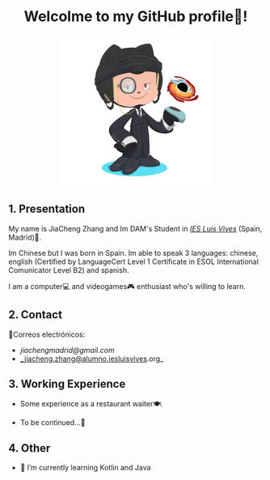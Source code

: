 <h1 align="center">Welcolme to my GitHub profile👋! </h1>

<p align="center">
    <img src="octocat/octocat-1665739606471.png" width="300px">
</p>

## **1. Presentation**

My name is JiaCheng Zhang and Im DAM's Student in [_IES Luis Vives_](https://github.com/IESLuisVives) (Spain, Madrid)🏫. 

Im Chinese but I was born in Spain. Im able to speak 3 languages: chinese, english (Certified by LanguageCert Level 1 Certificate in ESOL International Comunicator Level B2) and spanish. 

I am a computer💻 and videogames🎮 enthusiast who's willing to learn.

## **2. Contact**

📧Correos electrónicos: 
- _jiachengmadrid@gmail.com_
- _jiacheng.zhang@alumno.iesluisvives.org_


## **3. Working Experience**   
- Some experience as a restaurant waiter🍽️. 
  
- To be continued...🚀

## **4. Other**
 - 🌱 I’m currently learning Kotlin and Java


<!--
**JiaChengZhang14/JiaChengZhang14** is a ✨ _special_ ✨ repository because its `README.md` (this file) appears on your GitHub profile.

Here are some ideas to get you started:

- 🔭 I’m currently working on ...
- 🌱 I’m currently learning ...
- 👯 I’m looking to collaborate on ...
- 🤔 I’m looking for help with ...
- 💬 Ask me about ...
- 📫 How to reach me: ...
- 😄 Pronouns: ...
- ⚡ Fun fact: ...
-->
